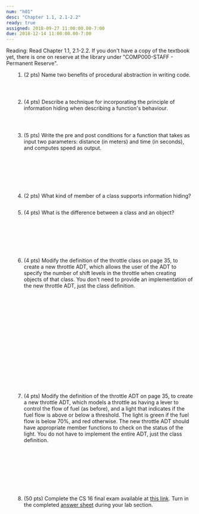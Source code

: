 ```yaml
---
num: "h01"
desc: "Chapter 1.1, 2.1-2.2"
ready: true
assigned: 2018-09-27 11:00:00.00-7:00
due: 2018-12-14 11:00:00.00-7:00
---
```

Reading: Read Chapter 1.1, 2.1-2.2. If you don't have a copy of the textbook yet, there is one on reserve at the library under "COMP000-STAFF - Permanent Reserve".


<ol markdown="1">

1. (2 pts) Name two benefits of procedural abstraction in writing code.
	<div style="margin-bottom:4em"></div>


2. (4 pts) Describe a technique for incorporating the principle of information hiding when describing a function's behaviour.
	<div style="margin-bottom:4em"></div>


3.	(5 pts) Write the pre and post conditions for a function that takes as input two parameters: distance (in meters) and time (in seconds), and computes speed as output.
	<div style="margin-bottom:8em"></div>




4. (2 pts) What kind of member of a class supports information hiding?
	<div style="margin-bottom:2em"></div>


5. (4 pts) What is the difference between a class and an object?<div style="margin-bottom:8em"></div>

<div class="pagebreak"></div>


6.  (4 pts) Modify the definition of the throttle class on page 35, to create a new throttle ADT, which allows the user of the ADT to specify the number of shift levels in the throttle when creating objects of that class. You don't need to provide an implementation of the new throttle ADT, just the class definition.
  <div style="margin-bottom:20em"></div>


7.  (4 pts) Modify the definition of the throttle ADT on page 35, to create a new throttle ADT, which models a throttle as having a lever to control the flow of fuel (as before), and a light that indicates if the fuel flow is above or below a threshold. The light is green if the fuel flow is below 70%, and red otherwise. The new throttle ADT should have appropriate member functions to check on the status of the light. You do not have to implement the entire ADT, just the class definition.
  <div style="margin-bottom:10em"></div>

8. (50 pts) Complete the CS 16 final exam available at <a href="https://drive.google.com/file/d/1e81ApjY_One-ymaie5HKUcWFuqk7lqw1/view?usp=sharing">this link</a>. Turn in the completed <a href="https://drive.google.com/file/d/1fJ83MDrEj4NzZVZJjsK-yVOzemEdtK2o/view?usp=sharing">answer sheet</a> during your lab section.

  <div style="margin-bottom:4em"></div>

</ol>
